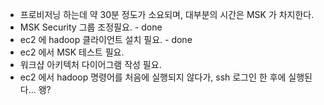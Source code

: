 * 프로비저닝 하는데 약 30분 정도가 소요되며, 대부분의 시간은 MSK 가 차지한다.
* MSK Security 그룹 조정필요. - done
* ec2 에 hadoop 클라이언트 설치 필요.   - done
* ec2 에서 MSK 테스트 필요.
* 워크샵 아키텍처 다이어그램 작성 필요.
* ec2 에서 hadoop 명령어를 처음에 실행되지 않다가, ssh 로그인 한 후에 실행된다... 왱?
